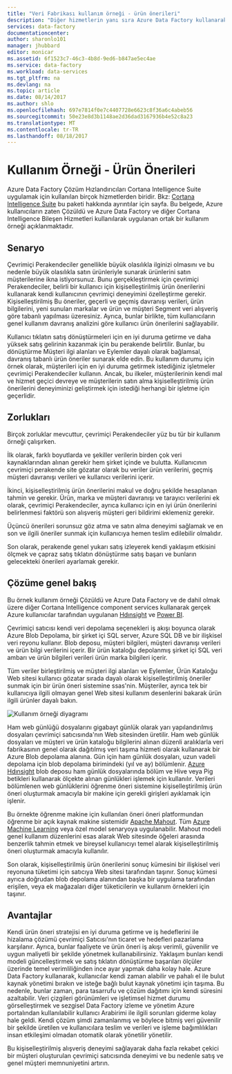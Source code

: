 ```yaml
---
title: "Veri Fabrikası kullanım örneği - ürün önerileri"
description: "Diğer hizmetlerin yanı sıra Azure Data Factory kullanarak uygulanan bir kullanım durumu hakkında bilgi edinin."
services: data-factory
documentationcenter: 
author: sharonlo101
manager: jhubbard
editor: monicar
ms.assetid: 6f1523c7-46c3-4b8d-9ed6-b847ae5ec4ae
ms.service: data-factory
ms.workload: data-services
ms.tgt_pltfrm: na
ms.devlang: na
ms.topic: article
ms.date: 08/14/2017
ms.author: shlo
ms.openlocfilehash: 697e7814f0e7c4407728e6623c8f36a6c4abeb56
ms.sourcegitcommit: 50e23e8d3b1148ae2d36dad3167936b4e52c8a23
ms.translationtype: MT
ms.contentlocale: tr-TR
ms.lasthandoff: 08/18/2017
---
```

# <a name="use-case---product-recommendations"></a>Kullanım Örneği - Ürün Önerileri
Azure Data Factory Çözüm Hızlandırıcıları Cortana Intelligence Suite uygulamak için kullanılan birçok hizmetlerden biridir.  Bkz: [Cortana Intelligence Suite](http://www.microsoft.com/cortanaanalytics) bu paketi hakkında ayrıntılar için sayfa. Bu belgede, Azure kullanıcıların zaten Çözüldü ve Azure Data Factory ve diğer Cortana Intelligence Bileşen Hizmetleri kullanılarak uygulanan ortak bir kullanım örneği açıklanmaktadır.

## <a name="scenario"></a>Senaryo
Çevrimiçi Perakendeciler genellikle büyük olasılıkla ilginizi olmasını ve bu nedenle büyük olasılıkla satın ürünleriyle sunarak ürünlerini satın müşterilerine ikna istiyorsunuz. Bunu gerçekleştirmek için çevrimiçi Perakendeciler, belirli bir kullanıcı için kişiselleştirilmiş ürün önerilerini kullanarak kendi kullanıcının çevrimiçi deneyimini özelleştirme gerekir. Kişiselleştirilmiş Bu öneriler, geçerli ve geçmiş davranışı verileri, ürün bilgilerini, yeni sunulan markalar ve ürün ve müşteri Segment veri alışveriş göre tabanlı yapılması üzeresiniz.  Ayrıca, bunlar birlikte, tüm kullanıcıların genel kullanım davranış analizini göre kullanıcı ürün önerilerini sağlayabilir.

Kullanıcı tıklatın satış dönüştürmeleri için en iyi duruma getirme ve daha yüksek satış gelirinin kazanmak için bu perakende belirtilir.  Bunlar, bu dönüştürme Müşteri ilgi alanları ve Eylemler dayalı olarak bağlamsal, davranış tabanlı ürün öneriler sunarak elde edin. Bu kullanım durumu için örnek olarak, müşterileri için en iyi duruma getirmek istediğiniz işletmeler çevrimiçi Perakendeciler kullanın. Ancak, bu ilkeler, müşterilerinin kendi mal ve hizmet geçici devreye ve müşterilerin satın alma kişiselleştirilmiş ürün önerilerini deneyiminizi geliştirmek için istediği herhangi bir işletme için geçerlidir.

## <a name="challenges"></a>Zorlukları
Birçok zorluklar mevcuttur, çevrimiçi Perakendeciler yüz bu tür bir kullanım örneği çalışırken. 

İlk olarak, farklı boyutlarda ve şekiller verilerin birden çok veri kaynaklarından alınan gerekir hem şirket içinde ve bulutta. Kullanıcının çevrimiçi perakende site gözatar olarak bu veriler ürün verilerini, geçmiş müşteri davranışı verileri ve kullanıcı verilerini içerir. 

İkinci, kişiselleştirilmiş ürün önerilerini makul ve doğru şekilde hesaplanan tahmin ve gerekir. Ürün, marka ve müşteri davranışı ve tarayıcı verilerini ek olarak, çevrimiçi Perakendeciler, ayrıca kullanıcı için en iyi ürün önerilerini belirlenmesi faktörü son alışveriş müşteri geri bildirimi eklemeniz gerekir. 

Üçüncü önerileri sorunsuz göz atma ve satın alma deneyimi sağlamak ve en son ve ilgili öneriler sunmak için kullanıcıya hemen teslim edilebilir olmalıdır. 

Son olarak, perakende genel yukarı satış izleyerek kendi yaklaşım etkisini ölçmek ve çapraz satış tıklatın dönüştürme satış başarı ve bunların gelecekteki önerileri ayarlamak gerekir.

## <a name="solution-overview"></a>Çözüme genel bakış
Bu örnek kullanım örneği Çözüldü ve Azure Data Factory ve de dahil olmak üzere diğer Cortana Intelligence component services kullanarak gerçek Azure kullanıcılar tarafından uygulanan [Hdınsight](https://azure.microsoft.com/services/hdinsight/) ve [Power BI](https://powerbi.microsoft.com/).

Çevrimiçi satıcısı kendi veri depolama seçenekleri iş akışı boyunca olarak Azure Blob Depolama, bir şirket içi SQL server, Azure SQL DB ve bir ilişkisel veri reyonu kullanır.  Blob deposu, müşteri bilgileri, müşteri davranışı verileri ve ürün bilgi verilerini içerir. Bir ürün kataloğu depolanmış şirket içi SQL veri ambarı ve ürün bilgileri verileri ürün marka bilgileri içerir. 

Tüm veriler birleştirilmiş ve müşteri ilgi alanları ve Eylemler, Ürün Kataloğu Web sitesi kullanıcı gözatar sırada dayalı olarak kişiselleştirilmiş öneriler sunmak için bir ürün öneri sistemine ssas'nin. Müşteriler, ayrıca tek bir kullanıcıya ilgili olmayan genel Web sitesi kullanım desenlerini bakarak ürün ilgili ürünler dayalı bakın.

![Kullanım örneği diyagramı](./media/data-factory-product-reco-usecase/diagram-1.png)

Ham web günlüğü dosyalarını gigabayt günlük olarak yarı yapılandırılmış dosyaları çevrimiçi satıcısında'nın Web sitesinden üretilir. Ham web günlük dosyaları ve müşteri ve ürün kataloğu bilgilerini alınan düzenli aralıklarla veri fabrikasının genel olarak dağıtılmış veri taşıma hizmeti olarak kullanarak bir Azure Blob depolama alanına. Gün için ham günlük dosyaları, uzun vadeli depolama için blob depolama birimindeki (yıl ve ay) bölümlenir.  [Azure Hdınsight](https://azure.microsoft.com/services/hdinsight/) blob deposu ham günlük dosyalarında bölüm ve Hive veya Pig betikleri kullanarak ölçekte alınan günlükleri işlemek için kullanılır. Verileri bölümlenen web günlüklerini öğrenme öneri sistemine kişiselleştirilmiş ürün öneri oluşturmak amacıyla bir makine için gerekli girişleri ayıklamak için işlenir.

Bu örnekte öğrenme makine için kullanılan öneri öneri platformundan öğrenme bir açık kaynak makine sistemidir [Apache Mahout](http://mahout.apache.org/).  Tüm [Azure Machine Learning](https://azure.microsoft.com/services/machine-learning/) veya özel model senaryoya uygulanabilir.  Mahout modeli genel kullanım düzenlerini esas alarak Web sitesinde öğeleri arasında benzerlik tahmin etmek ve bireysel kullanıcıyı temel alarak kişiselleştirilmiş öneri oluşturmak amacıyla kullanılır.

Son olarak, kişiselleştirilmiş ürün önerilerini sonuç kümesini bir ilişkisel veri reyonuna tüketimi için satıcıya Web sitesi tarafından taşınır.  Sonuç kümesi ayrıca doğrudan blob depolama alanından başka bir uygulama tarafından erişilen, veya ek mağazaları diğer tüketicilerin ve kullanım örnekleri için taşınır.

## <a name="benefits"></a>Avantajlar
Kendi ürün öneri stratejisi en iyi duruma getirme ve iş hedeflerini ile hizalama çözümü çevrimiçi Satıcısı'nın ticaret ve hedefleri pazarlama karşılanır. Ayrıca, bunlar faaliyete ve ürün öneri iş akışı verimli, güvenilir ve uygun maliyetli bir şekilde yönetmek kullanabilirsiniz. Yaklaşım bunları kendi modeli güncelleştirmek ve satış tıklatın dönüştürme başarıları ölçüler üzerinde temel verimliliğinden ince ayar yapmak daha kolay hale. Azure Data Factory kullanarak, kullanıcılar kendi zaman alabilir ve pahalı el ile bulut kaynak yönetimi bırakın ve isteğe bağlı bulut kaynak yönetimi için taşıma. Bu nedenle, bunlar zaman, para tasarrufu ve çözüm dağıtımı için kendi süresini azaltabilir. Veri çizgileri görünümleri ve işletimsel hizmet durumu görselleştirmek ve sezgisel Data Factory izleme ve yönetim Azure portalından kullanılabilir kullanıcı Arabirimi ile ilgili sorunları giderme kolay hale geldi. Kendi çözüm şimdi zamanlanmış ve böylece bitmiş veri güvenilir bir şekilde üretilen ve kullanıcılara teslim ve verileri ve işleme bağımlılıkları insan etkileşimi olmadan otomatik olarak yönetilir yönetilir.

Bu kişiselleştirilmiş alışveriş deneyimi sağlayarak daha fazla rekabet çekici bir müşteri oluşturulan çevrimiçi satıcısında deneyimi ve bu nedenle satış ve genel müşteri memnuniyetini artırın.

